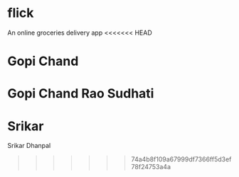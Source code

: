 # flick
An online groceries delivery app
<<<<<<< HEAD

# Gopi Chand
Gopi Chand Rao Sudhati
=======
# Srikar
Srikar Dhanpal
>>>>>>> 74a4b8f109a67999df7366ff5d3ef78f24753a4a
